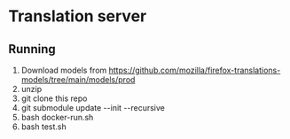 # Translation server

## Running
1. Download models from https://github.com/mozilla/firefox-translations-models/tree/main/models/prod
2. unzip
3. git clone this repo
4. git submodule update --init --recursive
5. bash docker-run.sh
6. bash test.sh